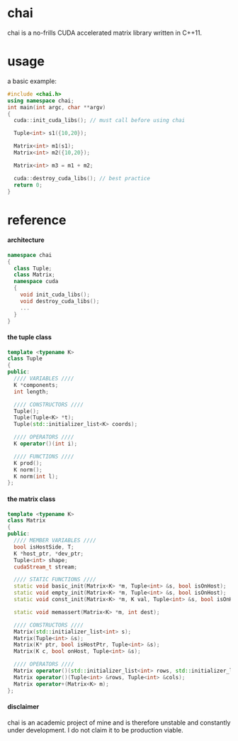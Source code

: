 # chai
chai is a no-frills CUDA accelerated matrix library written in C++11.

# usage
a basic example:
````C++
#include <chai.h>
using namespace chai;
int main(int argc, char **argv)
{
  cuda::init_cuda_libs(); // must call before using chai

  Tuple<int> s1({10,20});

  Matrix<int> m1(s1);
  Matrix<int> m2({10,20});

  Matrix<int> m3 = m1 + m2;

  cuda::destroy_cuda_libs(); // best practice
  return 0;
}
````

# reference

#### architecture

````C++
namespace chai
{
  class Tuple;
  class Matrix;
  namespace cuda
  {
    void init_cuda_libs();
    void destroy_cuda_libs();
    ...
  }
}
````

#### the tuple class

````C++
template <typename K>
class Tuple
{
public:
  //// VARIABLES ////
  K *components;
  int length;

  //// CONSTRUCTORS ////
  Tuple();
  Tuple(Tuple<K> *t);
  Tuple(std::initializer_list<K> coords);

  //// OPERATORS ////
  K operator()(int i);

  //// FUNCTIONS ////
  K prod();
  K norm();
  K norm(int l);
};
````
#### the matrix class

````C++
template <typename K>
class Matrix
{
public:
  //// MEMBER VARIABLES ////
  bool isHostSide, T;
  K *host_ptr, *dev_ptr;
  Tuple<int> shape;
  cudaStream_t stream;

  //// STATIC FUNCTIONS ////
  static void basic_init(Matrix<K> *m, Tuple<int> &s, bool isOnHost);
  static void empty_init(Matrix<K> *m, Tuple<int> &s, bool isOnHost);
  static void const_init(Matrix<K> *m, K val, Tuple<int> &s, bool isOnHost);

  static void memassert(Matrix<K> *m, int dest);

  //// CONSTRUCTORS ////
  Matrix(std::initializer_list<int> s);
  Matrix(Tuple<int> &s);
  Matrix(K* ptr, bool isHostPtr, Tuple<int> &s);
  Matrix(K c, bool onHost, Tuple<int> &s);

  //// OPERATORS ////
  Matrix operator()(std::initializer_list<int> rows, std::initializer_list<int> cols);
  Matrix operator()(Tuple<int> &rows, Tuple<int> &cols);
  Matrix operator+(Matrix<K> m);
};
````

#### disclaimer
chai is an academic project of mine and is therefore unstable and constantly under development. I do not claim it to be production viable.
